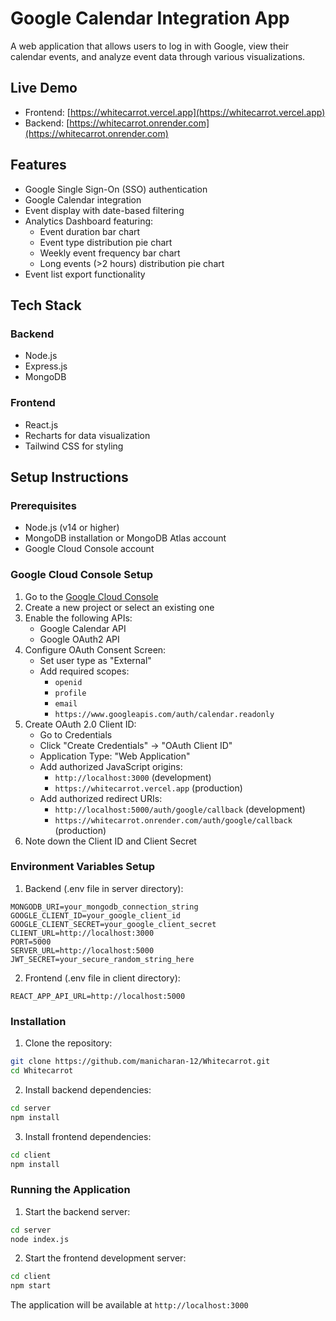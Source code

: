 # Google Calendar Integration App

A web application that allows users to log in with Google, view their calendar events, and analyze event data through various visualizations.

## Live Demo

- Frontend: [https://whitecarrot.vercel.app](https://whitecarrot.vercel.app)
- Backend: [https://whitecarrot.onrender.com](https://whitecarrot.onrender.com)

## Features

- Google Single Sign-On (SSO) authentication
- Google Calendar integration
- Event display with date-based filtering
- Analytics Dashboard featuring:
  - Event duration bar chart
  - Event type distribution pie chart
  - Weekly event frequency bar chart
  - Long events (>2 hours) distribution pie chart
- Event list export functionality

## Tech Stack

### Backend
- Node.js
- Express.js
- MongoDB

### Frontend
- React.js
- Recharts for data visualization
- Tailwind CSS for styling

## Setup Instructions

### Prerequisites
- Node.js (v14 or higher)
- MongoDB installation or MongoDB Atlas account
- Google Cloud Console account

### Google Cloud Console Setup

1. Go to the [Google Cloud Console](https://console.cloud.google.com)
2. Create a new project or select an existing one
3. Enable the following APIs:
   - Google Calendar API
   - Google OAuth2 API
4. Configure OAuth Consent Screen:
   - Set user type as "External"
   - Add required scopes:
     - `openid`
     - `profile`
     - `email`
     - `https://www.googleapis.com/auth/calendar.readonly`
5. Create OAuth 2.0 Client ID:
   - Go to Credentials
   - Click "Create Credentials" → "OAuth Client ID"
   - Application Type: "Web Application"
   - Add authorized JavaScript origins:
     - `http://localhost:3000` (development)
     - `https://whitecarrot.vercel.app` (production)
   - Add authorized redirect URIs:
     - `http://localhost:5000/auth/google/callback` (development)
     - `https://whitecarrot.onrender.com/auth/google/callback` (production)
6. Note down the Client ID and Client Secret

### Environment Variables Setup

1. Backend (.env file in server directory):
```
MONGODB_URI=your_mongodb_connection_string
GOOGLE_CLIENT_ID=your_google_client_id
GOOGLE_CLIENT_SECRET=your_google_client_secret
CLIENT_URL=http://localhost:3000
PORT=5000
SERVER_URL=http://localhost:5000
JWT_SECRET=your_secure_random_string_here
```

2. Frontend (.env file in client directory):
```
REACT_APP_API_URL=http://localhost:5000
```

### Installation

1. Clone the repository:
```bash
git clone https://github.com/manicharan-12/Whitecarrot.git
cd Whitecarrot
```

2. Install backend dependencies:
```bash
cd server
npm install
```

3. Install frontend dependencies:
```bash
cd client
npm install
```

### Running the Application

1. Start the backend server:
```bash
cd server
node index.js
```

2. Start the frontend development server:
```bash
cd client
npm start
```

The application will be available at `http://localhost:3000`
